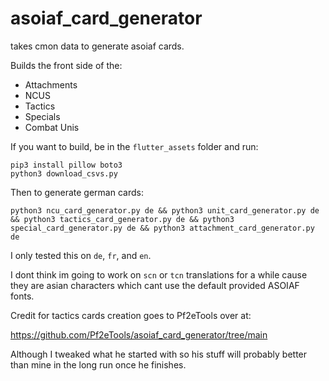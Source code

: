 # asoiaf_card_generator
takes cmon data to generate asoiaf cards. 

Builds the front side of the:
* Attachments
* NCUS
* Tactics
* Specials
* Combat Unis


If you want to build, be in the `flutter_assets` folder and run:

```
pip3 install pillow boto3 
python3 download_csvs.py
```

Then to generate german cards:

```
python3 ncu_card_generator.py de && python3 unit_card_generator.py de && python3 tactics_card_generator.py de && python3 special_card_generator.py de && python3 attachment_card_generator.py de
```

I only tested this on `de`, `fr`, and `en`. 

I dont think im going to work on `scn` or `tcn` translations for a while cause they are asian characters which cant use the default provided ASOIAF fonts.

Credit for tactics cards creation goes to Pf2eTools over at:

https://github.com/Pf2eTools/asoiaf_card_generator/tree/main

Although I tweaked what he started with so his stuff will probably better than mine in the long run once he finishes. 
